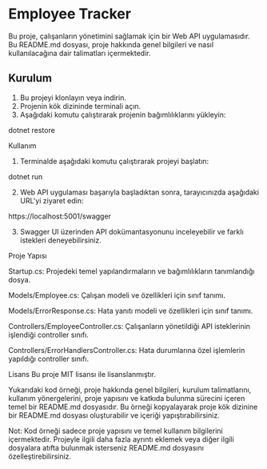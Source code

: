 # Employee Tracker

Bu proje, çalışanların yönetimini sağlamak için bir Web API uygulamasıdır. Bu README.md dosyası, proje hakkında genel bilgileri ve nasıl kullanılacağına dair talimatları içermektedir.

## Kurulum

1. Bu projeyi klonlayın veya indirin.
2. Projenin kök dizininde terminali açın.
3. Aşağıdaki komutu çalıştırarak projenin bağımlılıklarını yükleyin:

dotnet restore


Kullanım

1) Terminalde aşağıdaki komutu çalıştırarak projeyi başlatın:

dotnet run

2) Web API uygulaması başarıyla başladıktan sonra, tarayıcınızda aşağıdaki URL'yi ziyaret edin:

https://localhost:5001/swagger

3) Swagger UI üzerinden API dokümantasyonunu inceleyebilir ve farklı istekleri deneyebilirsiniz.

Proje Yapısı

Startup.cs: Projedeki temel yapılandırmaların ve bağımlılıkların tanımlandığı dosya.

Models/Employee.cs: Çalışan modeli ve özellikleri için sınıf tanımı.

Models/ErrorResponse.cs: Hata yanıtı modeli ve özellikleri için sınıf tanımı.

Controllers/EmployeeController.cs: Çalışanların yönetildiği API isteklerinin işlendiği controller sınıfı.

Controllers/ErrorHandlersController.cs: Hata durumlarına özel işlemlerin yapıldığı controller sınıfı.



Lisans
Bu proje MIT lisansı ile lisanslanmıştır.


Yukarıdaki kod örneği, proje hakkında genel bilgileri, kurulum talimatlarını, kullanım yönergelerini, proje yapısını ve katkıda bulunma sürecini içeren temel bir README.md dosyasıdır. Bu örneği kopyalayarak proje kök dizinine bir README.md dosyası oluşturabilir ve içeriği yapıştırabilirsiniz.

Not: Kod örneği sadece proje yapısını ve temel kullanım bilgilerini içermektedir. Projeyle ilgili daha fazla ayrıntı eklemek veya diğer ilgili dosyalara atıfta bulunmak isterseniz README.md dosyasını özelleştirebilirsiniz.
